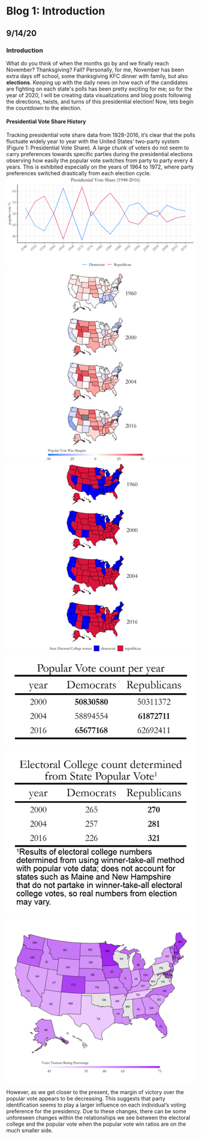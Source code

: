 # Blog 1: Introduction
## 9/14/20
### Introduction
What do you think of when the months go by and we finally reach November? Thanksgiving? Fall?
Personally, for me, November has been extra days off school, some thanksgiving KFC dinner with family, but also **elections**. Keeping up with the daily news on how each of the candidates are fighting on each state's polls has been pretty exciting for me; so for the year of 2020, I will be creating data visualizations and blog posts following the directions, twists, and turns of this presidential election!
Now, lets begin the countdown to the election.
#### Presidential Vote Share History
Tracking presidential vote share data from 1928-2016, it’s clear that the polls fluctuate widely year to year with the United States’ two-party system (Figure 1: Presidential Vote Share). A large chunk of voters do not seem to carry preferences towards specific parties during the presidential elections observing how easily the popular vote switches from party to party every 4 years. This is exhibited especially on the years of 1964 to 1972, where party preferences switched drastically from each election cycle.   
![Figure 1: Presidential Vote Share](../Rplots/week1/PV_national_historical.png)
![Figure 2: Popular Vote States Map](../Rplots/week1/PV_states_historical.png)
![Figure 3: Electoral College States Map](../Rplots/week1/EC_states_historical.png)
![Figure 4: Popular Vote Table - Close Years](../Rplots/week1/output.png)
![Figure 5: Electoral College Table - Close Years](../Rplots/week1/electoral.png)
![Figure 6: Voter Turnout](../Rplots/week1/VoterTurnout_states_2016.png)

However, as we get closer to the present, the margin of victory over the popular vote appears to be decreasing. This suggests that party identification seems to play a larger influence on each individual’s voting preference for the presidency. Due to these changes, there can be some unforeseen changes within the relationships we see between the electoral college and the popular vote when the popular vote win ratios are on the much smaller side.
